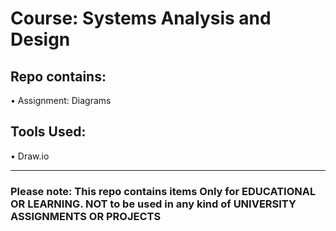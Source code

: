 <h1>Course: Systems Analysis and Design </h1>

<h2>Repo contains:</h2>
<p>&bull; Assignment: Diagrams</p>

<h2>Tools Used:</h2>
<p>&bull; Draw.io</p>

<hr>

<h3>Please note: This repo contains items Only for EDUCATIONAL OR LEARNING. NOT to be used in any kind of UNIVERSITY ASSIGNMENTS OR PROJECTS</h3>
